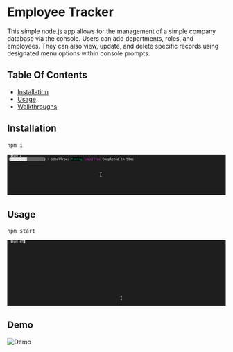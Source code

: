 # Employee Tracker
This simple node.js app allows for the management of a simple company database via the console.  Users can add departments, roles, and employees.  They can also view, update, and delete specific records using designated menu options within console prompts.

## Table Of Contents
- [Installation](#installation)
- [Usage](#usage)
- [Walkthroughs](#walkthroughs)




## Installation
```
npm i
```
![Installation](https://github.com/j-goldrath/employee-tracker/blob/main/assets/employee-tracker-install.gif?raw=true)

## Usage
```
npm start
```
![Usage](https://github.com/j-goldrath/employee-tracker/blob/main/assets/employee-tracker-usage.gif?raw=true)

## Demo
![Demo](https://j-goldrath.github.io/employee-tracker/assets/employee-tracker-demo.gif)









